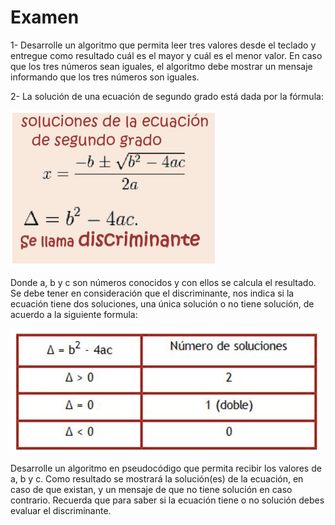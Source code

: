 # Examen

1- Desarrolle un algoritmo que permita leer tres valores desde el teclado y entregue como resultado cuál es el mayor y cuál es el menor valor. En caso que los tres números sean iguales, el algoritmo debe mostrar un mensaje informando que los tres números son iguales.

2- La solución de una ecuación de segundo grado está dada por la fórmula:

![](./img/FDP_EFE.png)

Donde a, b y c son números conocidos y con ellos se calcula el resultado. Se debe tener en consideración que el discriminante, nos indica si la ecuación tiene dos soluciones, una única solución o no tiene solución, de acuerdo a la siguiente formula:

![](./img/IPCHILE.png)

Desarrolle un algoritmo en pseudocódigo que permita recibir los valores de a, b y c. Como resultado se mostrará la solución(es) de la ecuación, en caso de que existan, y un mensaje de que no tiene solución en caso contrario. Recuerda que para saber si la ecuación tiene o no solución debes evaluar el discriminante.

